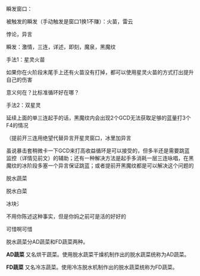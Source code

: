 



瞬发窗口：

被触发的瞬发（手动触发是窗口1换1不赚）：火苗，雷云

悖论，异言





瞬发：激情，三连，详述，即刻，魔泉，黑魔纹











手法1：星灵火苗

如果你在火阶段末尾手上还有火苗没有打掉，都可以使用星灵火苗的方式打出提升自己的伤害

意义何在？比标准循环好在哪？

手法2：双星灵

延续上面的单三连起手的话，黑魔纹内会出现2个GCD无法获取足够的蓝量打3个F4的情况 

（提前开三连用绝望代替异言开星灵窗口，冰里加异言



虽说暴击套稍微卡一下GCD来打高收益循环是可以接受的，但多半还是需要跳蓝监控（详情见前文）的辅助；还有一种解决方法是起手多消耗一层三连咏唱，在黑魔纹的冰阶段多塞一个异言保证跳蓝；或者提前开黑魔纹都是可以解决这个问题的 



脱水蔬菜

脱水白菜

冰块氵

不用你陈述这种事实，但是你妈之前可是活的好好的

可惜啊可惜



脱水蔬菜分AD蔬菜和FD蔬菜两种。

**AD蔬菜**  又名烘干蔬菜。使用脱水蔬菜干燥机制作出的脱水蔬菜统称为AD蔬菜。

**FD蔬菜**  又名冷冻蔬菜。使用冷冻脱水机制作出的脱水蔬菜统称为FD蔬菜。